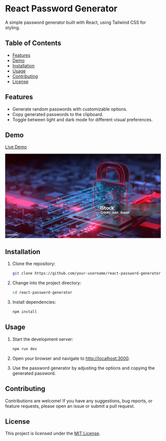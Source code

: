 # React Password Generator

A simple password generator built with React, using Tailwind CSS for styling.

## Table of Contents

- [Features](#features)
- [Demo](#demo)
- [Installation](#installation)
- [Usage](#usage)
- [Contributing](#contributing)
- [License](#license)

## Features

- Generate random passwords with customizable options.
- Copy generated passwords to the clipboard.
- Toggle between light and dark mode for different visual preferences.

## Demo

[Live Demo](#) <!-- Add a link to the live demo if available -->

![Demo GIF](src/images/background.jpg) <!-- Add a demo GIF or screenshots -->

## Installation

1. Clone the repository:

   ```bash
   git clone https://github.com/your-username/react-password-generator.git
   ```

2. Change into the project directory:

   ```bash
   cd react-password-generator
   ```

3. Install dependencies:

   ```bash
   npm install
   ```

## Usage

1. Start the development server:

   ```bash
   npm run dev
   ```

2. Open your browser and navigate to [http://localhost:3000](http://localhost:3000).

3. Use the password generator by adjusting the options and copying the generated password.

## Contributing

Contributions are welcome! If you have any suggestions, bug reports, or feature requests, please open an issue or submit a pull request.

## License

This project is licensed under the [MIT License](LICENSE).
